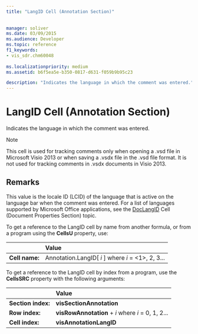 ```yaml
---
title: "LangID Cell (Annotation Section)"
 
 
manager: soliver
ms.date: 03/09/2015
ms.audience: Developer
ms.topic: reference
f1_keywords:
- vis_sdr.chm60048
 
ms.localizationpriority: medium
ms.assetid: b6f5ea5e-b350-0817-d631-f059b9b95c23

description: "Indicates the language in which the comment was entered."
---
```


# LangID Cell (Annotation Section)

Indicates the language in which the comment was entered.
  
> [!NOTE]
> This cell is used for tracking comments only when opening a .vsd file in Microsoft Visio 2013 or when saving a .vsdx file in the .vsd file format. It is not used for tracking comments in .vsdx documents in Visio 2013. 
  
## Remarks

This value is the locale ID (LCID) of the language that is active on the language bar when the comment was entered. For a list of languages supported by Microsoft Office applications, see the [DocLangID](doclangid-cell-document-properties-section.md) Cell (Document Properties Section) topic. 
  
To get a reference to the LangID cell by name from another formula, or from a program using the **CellsU** property, use: 
  
||Value |
|:-----|:-----|
| **Cell name:**  <br/> | Annotation.LangID[  *i*  ]            where  *i*  = <1>, 2, 3... |
   
To get a reference to the LangID cell by index from a program, use the **CellsSRC** property with the following arguments: 
  
||Value |
|:-----|:-----|
| **Section index:**  <br/> |**visSectionAnnotation** <br/> |
| **Row index:**  <br/> |**visRowAnnotation** +  *i*            where  *i*  = 0, 1, 2... |
| **Cell index:**  <br/> |**visAnnotationLangID** <br/> |
   

